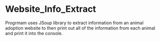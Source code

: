 # Website_Info_Extract
Progrmam uses JSoup library to extract information from an animal adoption website to then print out all of the information from each animal and print it into the console. 
